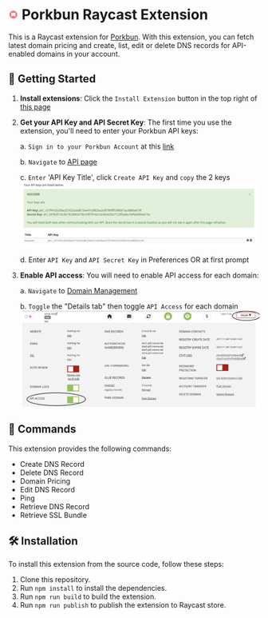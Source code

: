 # <img src="./assets/porkbun.png" width="20" height="20" /> Porkbun Raycast Extension

This is a Raycast extension for [Porkbun](https://porkbun.com/). With this extension, you can fetch latest domain pricing and create, list, edit or delete DNS records for API-enabled domains in your account.

## 🚀 Getting Started

1. **Install extensions**: Click the `Install Extension` button in the top right of [this page](https://www.raycast.com/xmok/porkbun)

2. **Get your API Key and API Secret Key**: The first time you use the extension, you'll need to enter your Porkbun API keys:

    a. `Sign in to your Porkbun Account` at this [link](https://porkbun.com/account/login)

    b. `Navigate` to [API page](https://porkbun.com/account/api)
    
    c. `Enter` 'API Key Title', click `Create API Key` and `copy` the 2 keys
    <img src="./assets/porkbun-create-api-key.png" alt="Create API Key" />
  
    d. Enter `API Key` and `API Secret Key` in Preferences OR at first prompt

3. **Enable API access**: You will need to enable API access for each domain:

    a. `Navigate` to [Domain Management](https://porkbun.com/account/domainsSpeedy)

    b. `Toggle` the "Details tab" then toggle `API Access` for each domain
    <img src="./assets/porkbun-enable-api-access.png" alt="Enable API Access" />

## 🔧 Commands

This extension provides the following commands:

- Create DNS Record
- Delete DNS Record
- Domain Pricing
- Edit DNS Record
- Ping
- Retrieve DNS Record
- Retrieve SSL Bundle

## 🛠️ Installation

To install this extension from the source code, follow these steps:

1.  Clone this repository.
2.  Run `npm install` to install the dependencies.
3.  Run `npm run build` to build the extension.
4.  Run `npm run publish` to publish the extension to Raycast store.